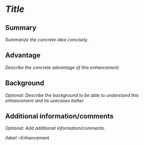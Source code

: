 # *Title*

## Summary

*Summarize the concrete idea concisely.*

## Advantage

*Describe the concrete advantage of this enhancement.*

## Background

*Optional: Describe the background to be able to understand this enhancement and its usecases better.*

## Additional information/comments

*Optional: Add additional information/comments.*

/label ~Enhancement
